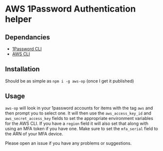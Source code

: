 # AWS 1Password Authentication helper

## Dependancies

* [1Password CLI](https://support.1password.com/command-line-getting-started/)
* [AWS CLI](https://docs.aws.amazon.com/cli/latest/userguide/cli-chap-install.html)

## Installation

Should be as simple as `npm i -g aws-op` (once I get it published)

## Usage

`aws-op` will look in your 1password accounts for items with the tag `aws` and then prompt you to select one. It will then use the `aws_access_key_id` and `aws_secret_access_key` fields to set the appropriate environment variables for the AWS CLI. If you have a `region` field it will also set that along with using an MFA token if you have one. Make sure to set the `mfa_serial` field to the ARN of your MFA device.

Please open an issue if you have any problems or suggestions.